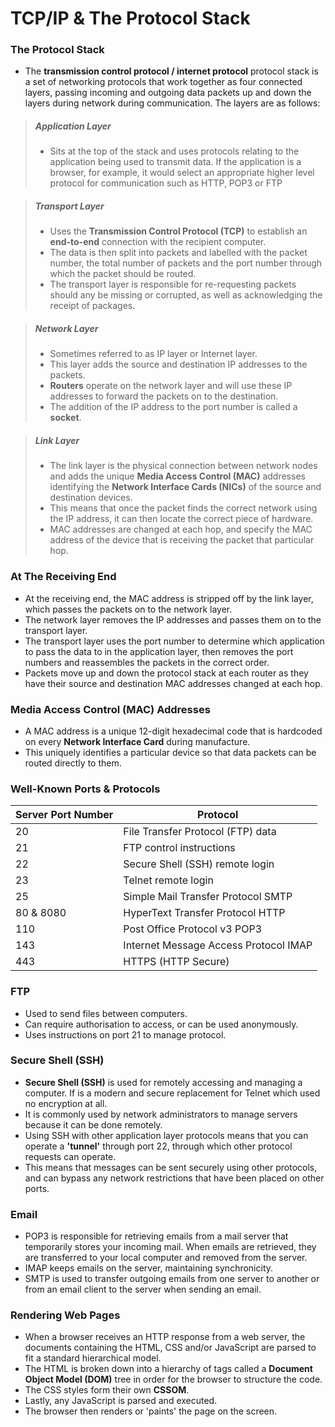 # TCP/IP & The Protocol Stack
### The Protocol Stack
- The **transmission control protocol / internet protocol** protocol stack is a set of networking protocols that work together as four connected layers, passing incoming and outgoing data packets up and down the layers during network during communication. The layers are as follows:

> ##### Application Layer
> - Sits at the top of the stack and uses protocols relating to the application being used to transmit data. If the application is a browser, for example, it would select an appropriate higher level protocol for communication such as HTTP, POP3 or FTP

> ##### Transport Layer
> - Uses the **Transmission Control Protocol (TCP)** to establish an **end-to-end** connection with the recipient computer. 
> - The data is then split into packets and labelled with the packet number, the total number of packets and the port number through which the packet should be routed.
> - The transport layer is responsible for re-requesting packets should any be missing or corrupted, as well as acknowledging the receipt of packages.

> ##### Network Layer
> - Sometimes referred to as IP layer or Internet layer.
> - This layer adds the source and destination IP addresses to the packets. 
> - **Routers** operate on the network layer and will use these IP addresses to forward the packets on to the destination. 
> - The addition of the IP address to the port number is called a **socket**.

> ##### Link Layer
> - The link layer is the physical connection between network nodes and adds the unique **Media Access Control (MAC)** addresses identifying the **Network Interface Cards (NICs)** of the source and destination devices.
> - This means that once the packet finds the correct network using the IP address, it can then locate the correct piece of hardware.
> - MAC addresses are changed at each hop, and specify the MAC address of the device that is receiving the packet that particular hop.

### At The Receiving End
- At the receiving end, the MAC address is stripped off by the link layer, which passes the packets on to the network layer.
- The network layer removes the IP addresses and passes them on to the transport layer.
- The transport layer uses the port number to determine which application to pass the data to in the application layer, then removes the port numbers and reassembles the packets in the correct order.
- Packets move up and down the protocol stack at each router as they have their source and destination MAC addresses changed at each hop.

### Media Access Control (MAC) Addresses
- A MAC address is a unique 12-digit hexadecimal code that is hardcoded on every **Network Interface Card** during manufacture.
- This uniquely identifies a particular device so that data packets can be routed directly to them.

### Well-Known Ports & Protocols
| Server Port Number | Protocol                              |
| ------------------ | ------------------------------------- |
| 20                 | File Transfer Protocol (FTP) data     |
| 21                 | FTP control instructions              |
| 22                 | Secure Shell (SSH) remote login       |
| 23                 | Telnet remote login                   |
| 25                 | Simple Mail Transfer Protocol SMTP    |
| 80 & 8080          | HyperText Transfer Protocol HTTP      |
| 110                | Post Office Protocol v3 POP3          |
| 143                | Internet Message Access Protocol IMAP | 
| 443                | HTTPS (HTTP Secure)                   |

### FTP
- Used to send files between computers.
- Can require authorisation to access, or can be used anonymously.
- Uses instructions on port 21 to manage protocol.

### Secure Shell (SSH)
- **Secure Shell (SSH)** is used for remotely accessing and managing a computer. If is a modern and secure replacement for Telnet which used no encryption at all.
- It is commonly used by network administrators to manage servers because it can be done remotely.
- Using SSH with other application layer protocols means that you can operate a **'tunnel'** through port 22, through which other protocol requests can operate. 
- This means that messages can be sent securely using other protocols, and can bypass any network restrictions that have been placed on other ports.

### Email
- POP3 is responsible for retrieving emails from a mail server that temporarily stores your incoming mail. When emails are retrieved, they are transferred to your local computer and removed from the server.
- IMAP keeps emails on the server, maintaining synchronicity.
- SMTP is used to transfer outgoing emails from one server to another or from an email client to the server when sending an email.

### Rendering Web Pages
- When a browser receives an HTTP response from a web server, the documents containing the HTML, CSS and/or JavaScript are parsed to fit a standard hierarchical model.
- The HTML is broken down into a hierarchy of tags called a **Document Object Model (DOM)** tree in order for the browser to structure the code.
- The CSS styles form their own **CSSOM**. 
- Lastly, any JavaScript is parsed and executed.
- The browser then renders or 'paints' the page on the screen.
